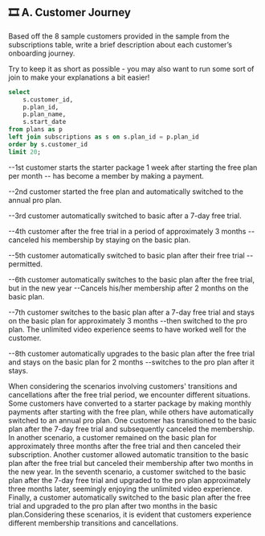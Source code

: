 ## 🎞️ A. Customer Journey

Based off the 8 sample customers provided in the sample from the subscriptions table, write a brief description about each customer’s onboarding journey.

Try to keep it as short as possible - you may also want to run some sort of join to make your explanations a bit easier!

```sql
select 
	s.customer_id,
	p.plan_id,
	p.plan_name,
	s.start_date
from plans as p
left join subscriptions as s on s.plan_id = p.plan_id
order by s.customer_id
limit 20;
```

--1st customer starts the starter package 1 week after starting the free plan per month 
	-- has become a member by making a payment.
	
--2nd customer started the free plan and automatically switched to the annual pro plan.

--3rd customer automatically switched to basic after a 7-day free trial.

--4th customer after the free trial in a period of approximately 3 months 
	--canceled his membership by staying on the basic plan.

--5th customer automatically switched to basic plan after their free trial 
	--permitted.
	
--6th customer automatically switches to the basic plan after the free trial, but in the new year 
	--Cancels his/her membership after 2 months on the basic plan.

--7th customer switches to the basic plan after a 7-day free trial and stays on the basic plan for approximately 3 months
	--then switched to the pro plan. The unlimited video experience seems to have worked well for the customer.
	
--8th customer automatically upgrades to the basic plan after the free trial and stays on the basic plan for 2 months 
	--switches to the pro plan after it stays.


When considering the scenarios involving customers' transitions and cancellations after the free trial period, we encounter different situations. Some customers have converted to a starter package by making monthly payments after starting with the free plan, while others have automatically switched to an annual pro plan. One
customer has transitioned to the basic plan after the 7-day free trial and subsequently canceled the membership. In another scenario, a customer remained on the basic plan for approximately three months after the free trial and then canceled their subscription. Another customer allowed automatic transition to the basic plan after the free trial but canceled their membership after two months in the new year. In the seventh scenario, a customer switched to the basic plan after the 7-day free trial and upgraded to the pro plan approximately three months later, seemingly enjoying the unlimited video experience. Finally, a customer automatically switched to the basic plan after the free trial and upgraded to the pro plan after two months in the basic plan.Considering these scenarios, it is evident that customers experience different membership transitions and cancellations.
